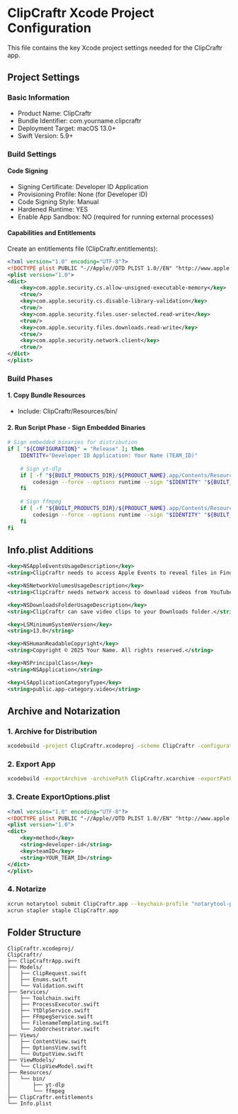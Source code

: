 # ClipCraftr Xcode Project Configuration

This file contains the key Xcode project settings needed for the ClipCraftr app.

## Project Settings

### Basic Information
- Product Name: ClipCraftr
- Bundle Identifier: com.yourname.clipcraftr
- Deployment Target: macOS 13.0+
- Swift Version: 5.9+

### Build Settings

#### Code Signing
- Signing Certificate: Developer ID Application
- Provisioning Profile: None (for Developer ID)
- Code Signing Style: Manual
- Hardened Runtime: YES
- Enable App Sandbox: NO (required for running external processes)

#### Capabilities and Entitlements
Create an entitlements file (ClipCraftr.entitlements):
```xml
<?xml version="1.0" encoding="UTF-8"?>
<!DOCTYPE plist PUBLIC "-//Apple//DTD PLIST 1.0//EN" "http://www.apple.com/DTDs/PropertyList-1.0.dtd">
<plist version="1.0">
<dict>
    <key>com.apple.security.cs.allow-unsigned-executable-memory</key>
    <true/>
    <key>com.apple.security.cs.disable-library-validation</key>
    <true/>
    <key>com.apple.security.files.user-selected.read-write</key>
    <true/>
    <key>com.apple.security.files.downloads.read-write</key>
    <true/>
    <key>com.apple.security.network.client</key>
    <true/>
</dict>
</plist>
```

### Build Phases

#### 1. Copy Bundle Resources
- Include: ClipCraftr/Resources/bin/

#### 2. Run Script Phase - Sign Embedded Binaries
```bash
# Sign embedded binaries for distribution
if [ "${CONFIGURATION}" = "Release" ]; then
    IDENTITY="Developer ID Application: Your Name (TEAM_ID)"
    
    # Sign yt-dlp
    if [ -f "${BUILT_PRODUCTS_DIR}/${PRODUCT_NAME}.app/Contents/Resources/bin/yt-dlp" ]; then
        codesign --force --options runtime --sign "$IDENTITY" "${BUILT_PRODUCTS_DIR}/${PRODUCT_NAME}.app/Contents/Resources/bin/yt-dlp"
    fi
    
    # Sign ffmpeg
    if [ -f "${BUILT_PRODUCTS_DIR}/${PRODUCT_NAME}.app/Contents/Resources/bin/ffmpeg" ]; then
        codesign --force --options runtime --sign "$IDENTITY" "${BUILT_PRODUCTS_DIR}/${PRODUCT_NAME}.app/Contents/Resources/bin/ffmpeg"
    fi
fi
```

## Info.plist Additions

```xml
<key>NSAppleEventsUsageDescription</key>
<string>ClipCraftr needs to access Apple Events to reveal files in Finder.</string>

<key>NSNetworkVolumesUsageDescription</key>
<string>ClipCraftr needs network access to download videos from YouTube.</string>

<key>NSDownloadsFolderUsageDescription</key>
<string>ClipCraftr can save video clips to your Downloads folder.</string>

<key>LSMinimumSystemVersion</key>
<string>13.0</string>

<key>NSHumanReadableCopyright</key>
<string>Copyright © 2025 Your Name. All rights reserved.</string>

<key>NSPrincipalClass</key>
<string>NSApplication</string>

<key>LSApplicationCategoryType</key>
<string>public.app-category.video</string>
```

## Archive and Notarization

### 1. Archive for Distribution
```bash
xcodebuild -project ClipCraftr.xcodeproj -scheme ClipCraftr -configuration Release -archivePath ClipCraftr.xcarchive archive
```

### 2. Export App
```bash
xcodebuild -exportArchive -archivePath ClipCraftr.xcarchive -exportPath ./export -exportOptionsPlist ExportOptions.plist
```

### 3. Create ExportOptions.plist
```xml
<?xml version="1.0" encoding="UTF-8"?>
<!DOCTYPE plist PUBLIC "-//Apple//DTD PLIST 1.0//EN" "http://www.apple.com/DTDs/PropertyList-1.0.dtd">
<plist version="1.0">
<dict>
    <key>method</key>
    <string>developer-id</string>
    <key>teamID</key>
    <string>YOUR_TEAM_ID</string>
</dict>
</plist>
```

### 4. Notarize
```bash
xcrun notarytool submit ClipCraftr.app --keychain-profile "notarytool-password" --wait
xcrun stapler staple ClipCraftr.app
```

## Folder Structure
```
ClipCraftr.xcodeproj/
ClipCraftr/
├── ClipCraftrApp.swift
├── Models/
│   ├── ClipRequest.swift
│   ├── Enums.swift
│   └── Validation.swift
├── Services/
│   ├── Toolchain.swift
│   ├── ProcessExecutor.swift
│   ├── YtDlpService.swift
│   ├── FFmpegService.swift
│   ├── FilenameTemplating.swift
│   └── JobOrchestrator.swift
├── Views/
│   ├── ContentView.swift
│   ├── OptionsView.swift
│   └── OutputView.swift
├── ViewModels/
│   └── ClipViewModel.swift
├── Resources/
│   └── bin/
│       ├── yt-dlp
│       └── ffmpeg
├── ClipCraftr.entitlements
└── Info.plist
```